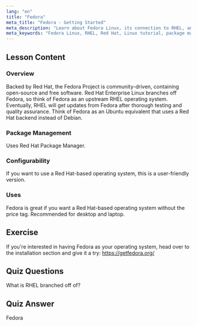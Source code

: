 ```yaml
---
lang: "en"
title: "Fedora"
meta_title: "Fedora - Getting Started"
meta_description: "Learn about Fedora Linux, its connection to RHEL, and package management. Discover why Fedora is a great free Red Hat-based OS for beginners and desktops."
meta_keywords: "Fedora Linux, RHEL, Red Hat, Linux tutorial, package management, beginner Linux, Linux guide, free OS"
---
```


## Lesson Content

### Overview

Backed by Red Hat, the Fedora Project is community-driven, containing open-source and free software. Red Hat Enterprise Linux branches off Fedora, so think of Fedora as an upstream RHEL operating system. Eventually, RHEL will get updates from Fedora after thorough testing and quality assurance. Think of Fedora as an Ubuntu equivalent that uses a Red Hat backend instead of Debian.

### Package Management

Uses Red Hat Package Manager.

### Configurability

If you want to use a Red Hat-based operating system, this is a user-friendly version.

### Uses

Fedora is great if you want a Red Hat-based operating system without the price tag. Recommended for desktop and laptop.

## Exercise

If you're interested in having Fedora as your operating system, head over to the installation section and give it a try: <https://getfedora.org/>

## Quiz Questions

What is RHEL branched off of?

## Quiz Answer

Fedora
